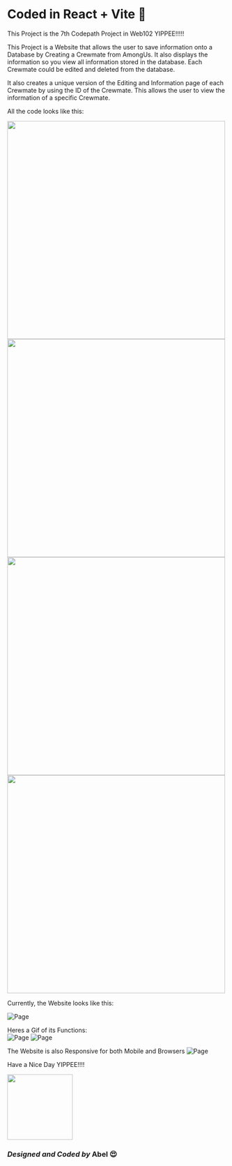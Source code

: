 # Coded in React + Vite 🤩

This Project is the 7th Codepath Project in Web102 YIPPEE!!!!!

This Project is a Website that allows the user to save information onto a Database by Creating a Crewmate from AmongUs. It also displays the information so you view all information stored in the database. Each Crewmate could be edited and deleted from the database.

It also creates a unique version of the Editing and Information page of each Crewmate by using the ID of the Crewmate. This allows the user to view the information of a specific Crewmate.

All the code looks like this:

<img src="https://github.com/abledaniel/Web102Project7/blob/master/src/assets/crewmatecode.png" width="500">
<img src="https://github.com/abledaniel/Web102Project7/blob/master/src/assets/createcode.png" width="500">
<img src="https://github.com/abledaniel/Web102Project7/blob/master/src/assets/gallerycode.png" width="500">
<img src="https://github.com/abledaniel/Web102Project7/blob/master/src/assets/pagecode.png" width="500">

Currently, the Website looks like this:

![Page](https://github.com/abledaniel/Web102Project7/blob/master/src/assets/website.png)


Heres a Gif of its Functions:                                                                                               
![Page](https://github.com/abledaniel/Web102Project6/blob/master/src/assets/creategif.gif)
![Page](https://github.com/abledaniel/Web102Project6/blob/master/src/assets/editgif.gif)

The Website is also Responsive for both Mobile and Browsers
![Page](https://github.com/abledaniel/Web102Project6/blob/master/src/assets/responsivegif.gif)


Have a Nice Day YIPPEE!!!!

<img src="https://github.com/abledaniel/Web102Project3/blob/master/src/assets/yippee.gif" width="150">


 
                               
### *Designed and Coded by* **Abel 😍**
